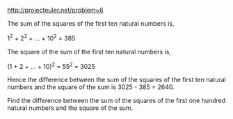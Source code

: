 http://projecteuler.net/problem=6

The sum of the squares of the first ten natural numbers is,

1<sup>2</sup> + 2<sup>2</sup> + ... + 10<sup>2</sup> = 385

The square of the sum of the first ten natural numbers is,

(1 + 2 + ... + 10)<sup>2</sup> = 55<sup>2</sup> = 3025

Hence the difference between the sum of the squares of the first ten
natural numbers and the square of the sum is 3025 - 385 = 2640.

Find the difference between the sum of the squares of the first one
hundred natural numbers and the square of the sum.

